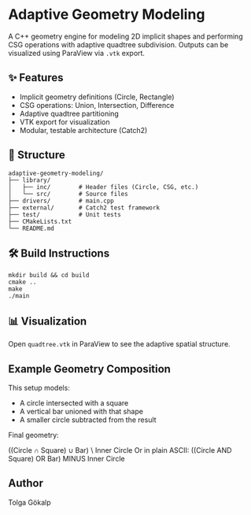 # Adaptive Geometry Modeling

A C++ geometry engine for modeling 2D implicit shapes and performing CSG operations
with adaptive quadtree subdivision. Outputs can be visualized using ParaView via `.vtk` export.

## ✨ Features

- Implicit geometry definitions (Circle, Rectangle)
- CSG operations: Union, Intersection, Difference
- Adaptive quadtree partitioning
- VTK export for visualization
- Modular, testable architecture (Catch2)

## 📁 Structure
```
adaptive-geometry-modeling/
├── library/
│   ├── inc/        # Header files (Circle, CSG, etc.)
│   └── src/        # Source files
├── drivers/        # main.cpp
├── external/       # Catch2 test framework
├── test/           # Unit tests
├── CMakeLists.txt
└── README.md
```

## 🛠 Build Instructions

```
mkdir build && cd build
cmake ..
make
./main

```

## 📊 Visualization

Open `quadtree.vtk` in ParaView to see the adaptive spatial structure.

## Example Geometry Composition

This setup models:

- A circle intersected with a square
- A vertical bar unioned with that shape
- A smaller circle subtracted from the result

Final geometry:

((Circle ∩ Square) ∪ Bar) \ Inner Circle
Or in plain ASCII:
((Circle AND Square) OR Bar) MINUS Inner Circle

## Author

Tolga Gökalp
